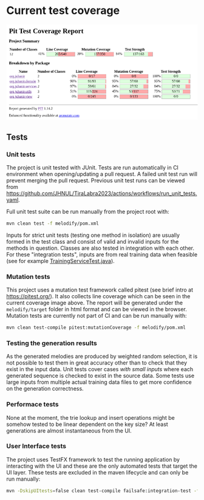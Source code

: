 # Current test coverage

![test coverage](/docs/images/coverage_report.png)

## Tests

### Unit tests

The project is unit tested with JUnit. Tests are run automatically in CI environment when opening/updating a pull request. A failed unit test run will prevent merging the pull request. Previous unit test runs can be viewed from https://github.com/JHNUL/TiraLabra2023/actions/workflows/run_unit_tests.yaml.

Full unit test suite can be run manually from the project root with:
```sh
mvn clean test -f melodify/pom.xml
```

Inputs for strict unit tests (testing one method in isolation) are usually formed in the test class and consist of valid and invalid inputs for the methods in question. Classes are also tested in integration with each other. For these "integration tests", inputs are from real training data when feasible (see for example [TrainingServiceTest.java](/melodify/src/test/java/org/juhanir/services/TrainingServiceTest.java)).


### Mutation tests

This project uses a mutation test framework called pitest (see brief intro at https://pitest.org/). It also collects line coverage which can be seen in the current coverage image above. The report will be generated under the `melodify/target` folder in html format and can be viewed in the browser. Mutation tests are currently not part of CI and can be run manually with:

```sh
mvn clean test-compile pitest:mutationCoverage -f melodify/pom.xml
```

### Testing the generation results

As the generated melodies are produced by weighted random selection, it is not possible to test them in great accuracy other than to check that they exist in the input data. Unit tests cover cases *with small inputs* where each generated sequence is checked to exist in the source data. Some tests use large inputs from multiple actual training data files to get more confidence on the generation correctness.

### Performace tests

None at the moment, the trie lookup and insert operations might be somehow tested to be linear dependent on the key size? At least generations are almost instantaneous from the UI.

### User Interface tests

The project uses TestFX framework to test the running application by interacting with the UI and these are the only automated tests that target the UI layer. These tests are excluded in the maven lifecycle and can only be run manually:

```sh
mvn -DskipUItests=false clean test-compile failsafe:integration-test -f melodify/pom.xml
```
